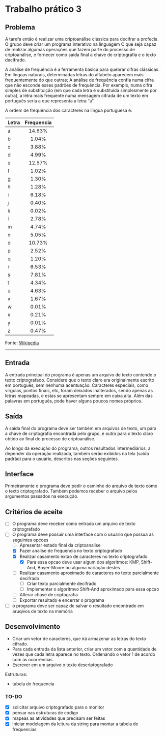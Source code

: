 # Trabalho prático 3

## Problema
A tarefa então é realizar uma criptoanálise clássica para decifrar a profecia. O grupo deve criar um programa interativo na linguagem C que seja capaz de realizar algumas operações que fazem parte do processo de criptoanálise, e fornecer como saída final a chave de criptografia e o texto decifrado.

A análise de frequência é a ferramenta básica para quebrar cifras clássicas. Em línguas naturais, determinadas letras do alfabeto aparecem mais frequentemente do que outras; A análise de frequência confia numa cifra que não esconde esses padrões de frequência. Por exemplo, numa cifra simples de substituição (em que cada letra é substituída simplesmente por outra), a letra mais frequente numa mensagem cifrada de um texto em português seria a que representa a letra “a”.

A ordem de frequência dos caracteres na língua portuguesa é: 

| Letra        | Frequencia    |
| -------------|:-------------:|
| a            | 14.63%        |
| b            | 1.04%         |
| c            | 3.88%         |
| d	           | 4.99%         |
| e	           | 12.57%        |
| f	           | 1.02%         |
| g	           | 1.30%         |
| h            | 1.28%         |
| i	           | 6.18%         |
| j	           | 0.40%         |
| k	           | 0.02%         |
| l	           | 2.78%         |
| m	           | 4.74%         |
| n	           | 5.05%         |
| o	           | 10.73%        |
| p	           | 2.52%         |
| q	           | 1.20%         |
| r	           | 6.53%         |
| s	           | 7.81%         |
| t	           | 4.34%         |
| u	           | 4.63%         |
| v	           | 1.67%         |
| w	           | 0.01%         |
| x	           | 0.21%         |
| y	           | 0.01%         |
| z	           | 0.47%         |

Fonte: [Wikipedia](https://pt.wikipedia.org/wiki/Frequ%C3%AAncia_de_letras)

---

## Entrada
A entrada principal do programa é apenas um arquivo de texto contendo o texto criptografado. Considere que o texto claro era originalmente escrito em português, sem nenhuma acentuação. Caracteres especiais, como vírgulas, pontos finais, etc, foram deixados inalterados, sendo apenas as letras mapeadas, e estas se apresentam sempre em caixa alta. Além das palavras em português, pode haver alguns poucos nomes próprios.

## Saída
A saída final do programa deve ser também em arquivos de texto, um para a chave de criptografia encontrada pelo grupo, e outro para o texto claro obtido ao final do processo de criptoanálise. 

Ao longo da execução do programa, outros resultados intermediários, a depender da operação realizada, também serão exibidos na tela (saída padrão) para o usuário, descritos nas seções seguintes.

## Interface

Primeiramente o programa deve pedir o caminho do arquivo de texto como o texto criptografado. Também podemos receber o arquivo pelos argumentos passados na execução.

## Critérios de aceite

- [ ] O programa deve receber como entrada um arquivo de texto criptografado
- [ ] O programa deve possuir uma interface com o usuario que possua as seguintes opcoes
  - [ ] Apresentar estado final da criptoanalise
  - [x] Fazer analise de frequencia no texto criptografado
  - [x] Realizar casamento extao de caracteres no texto criptografado
    - [x] Para essa opcao deve usar algum dos algoritmos: KMP, Shift-And, Boyer-Moore ou alguma variação destes
  - [ ] Realizar casamento aproximado de caracteres no texto parcialmente decifrado
    - [ ] Criar texto parcialmente decifrado
    - [ ] Implementar o algoritmvo Shift-And aproximado para essa opcao
  - [ ] Alterar chave de criptografia
  - [ ] Exportar resultado e encerrar o programa
- [ ] o programa deve ser capaz de salvar o resultado encontrado em aruqivos de texto na memória

## Desenvolvimento 
 - Criar um vetor de caracteres, que irá armazenar as letras do texto cifrado.
 - Para cada entrada da lista anterior, criar um vetor com a quantidade de vezes que cada letra aparece no texto. Ordenando o vetor 1 de acordo com as ocorrencias.
 - Escrever em um arquivo o texto descriptografado

Estruturas: 
 - tabela de frequencia
 
### TO-DO

- [x] solicitar arquivo criptografado para o monitor
- [x] pensar nas estruturas de código
- [x] mapeas as atividades que precisam ser feitas
- [x] iniciar modelagem da leitura da string para montar a tabela de frequencias